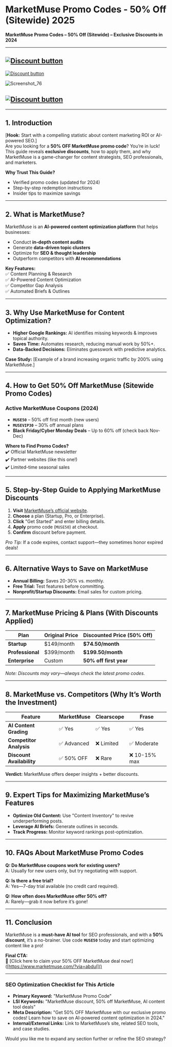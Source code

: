 # MarketMuse Promo Codes - 50% Off (Sitewide) 2025
**MarketMuse Promo Codes – 50% Off (Sitewide) – Exclusive Discounts in 2024**  

---

[![Discount button](https://github.com/user-attachments/assets/e5cb2122-5258-4331-bbff-048ba1ae5555)](https://www.marketmuse.com/?via=abdul)
---  

[![Discount button](https://github.com/user-attachments/assets/5a0f3a3c-3ddb-4f0b-8ffb-2dfebc1d5fa9)](https://www.marketmuse.com/?via=abdul)


![Screenshot_76]()



[![Discount button](https://github.com/user-attachments/assets/d947469a-8bef-435a-bca5-099a688d6726)](https://www.marketmuse.com/?via=abdul)
---  
---




## **1. Introduction**  
[**Hook:** Start with a compelling statistic about content marketing ROI or AI-powered SEO.]  
Are you looking for a **50% OFF MarketMuse promo code**? You’re in luck! This guide reveals **exclusive discounts**, how to apply them, and why MarketMuse is a game-changer for content strategists, SEO professionals, and marketers.  

**Why Trust This Guide?**  
- Verified promo codes (updated for 2024)  
- Step-by-step redemption instructions  
- Insider tips to maximize savings  

---

## **2. What is MarketMuse?**  
MarketMuse is an **AI-powered content optimization platform** that helps businesses:  
- Conduct **in-depth content audits**  
- Generate **data-driven topic clusters**  
- Optimize for **SEO & thought leadership**  
- Outperform competitors with **AI recommendations**  

**Key Features:**  
✅ Content Planning & Research  
✅ AI-Powered Content Optimization  
✅ Competitor Gap Analysis  
✅ Automated Briefs & Outlines  

---

## **3. Why Use MarketMuse for Content Optimization?**  
- **Higher Google Rankings:** AI identifies missing keywords & improves topical authority.  
- **Saves Time:** Automates research, reducing manual work by 50%+.  
- **Data-Backed Decisions:** Eliminates guesswork with predictive analytics.  

**Case Study:** [Example of a brand increasing organic traffic by 200% using MarketMuse.]  

---

## **4. How to Get 50% Off MarketMuse (Sitewide Promo Codes)**  
### **Active MarketMuse Coupons (2024)**  
- **`MUSE50`** – 50% off first month (new users)  
- **`MUSEVIP30`** – 30% off annual plans  
- **Black Friday/Cyber Monday Deals** – Up to 60% off (check back Nov-Dec)  

**Where to Find Promo Codes?**  
✔️ Official MarketMuse newsletter  
✔️ Partner websites (like this one!)  
✔️ Limited-time seasonal sales  

---

## **5. Step-by-Step Guide to Applying MarketMuse Discounts**  
1. **Visit** [MarketMuse’s official website](https://www.marketmuse.com/?via=abdul).  
2. **Choose** a plan (Startup, Pro, or Enterprise).  
3. **Click** "Get Started" and enter billing details.  
4. **Apply** promo code (`MUSE50`) at checkout.  
5. **Confirm** discount before payment.  

*Pro Tip:* If a code expires, contact support—they sometimes honor expired deals!  

---

## **6. Alternative Ways to Save on MarketMuse**  
- **Annual Billing:** Saves 20-30% vs. monthly.  
- **Free Trial:** Test features before committing.  
- **Nonprofit/Startup Discounts:** Email sales for custom pricing.  

---

## **7. MarketMuse Pricing & Plans (With Discounts Applied)**  
| Plan | Original Price | Discounted Price (50% Off) |  
|------------|----------------|----------------------------|  
| **Startup** | $149/month | **$74.50/month** |  
| **Professional** | $399/month | **$199.50/month** |  
| **Enterprise** | Custom | **50% off first year** |  

*Note: Discounts may vary—always check the latest promo codes.*  

---

## **8. MarketMuse vs. Competitors (Why It’s Worth the Investment)**  
| Feature | MarketMuse | Clearscope | Frase |  
|----------------|------------|------------|-------|  
| **AI Content Grading** | ✅ Yes | ✅ Yes | ✅ Yes |  
| **Competitor Analysis** | ✅ Advanced | ❌ Limited | ✅ Moderate |  
| **Discount Availability** | ✅ 50% OFF | ❌ Rare | ❌ 10-15% max |  

**Verdict:** MarketMuse offers deeper insights + better discounts.  

---

## **9. Expert Tips for Maximizing MarketMuse’s Features**  
- **Optimize Old Content:** Use "Content Inventory" to revive underperforming posts.  
- **Leverage AI Briefs:** Generate outlines in seconds.  
- **Track Progress:** Monitor keyword rankings post-optimization.  

---

## **10. FAQs About MarketMuse Promo Codes**  
**Q: Do MarketMuse coupons work for existing users?**  
A: Usually for new users only, but try negotiating with support.  

**Q: Is there a free trial?**  
A: Yes—7-day trial available (no credit card required).  

**Q: How often does MarketMuse offer 50% off?**  
A: Rarely—grab it now before it’s gone!  

---

## **11. Conclusion**  
MarketMuse is a **must-have AI tool** for SEO professionals, and with a **50% discount**, it’s a no-brainer. Use code **`MUSE50`** today and start optimizing content like a pro!  

**Final CTA:**  
🔗 [Click here to claim your 50% OFF MarketMuse deal now!]([https://www.marketmuse.com/?via=abdul]()  

---

### **SEO Optimization Checklist for This Article**  
- **Primary Keyword:** "MarketMuse Promo Code"  
- **LSI Keywords:** "MarketMuse discount, 50% off MarketMuse, AI content tool deals"  
- **Meta Description:** "Get 50% OFF MarketMuse with our exclusive promo codes! Learn how to save on AI-powered content optimization in 2024."  
- **Internal/External Links:** Link to MarketMuse’s site, related SEO tools, and case studies.  

Would you like me to expand any section further or refine the SEO strategy?
